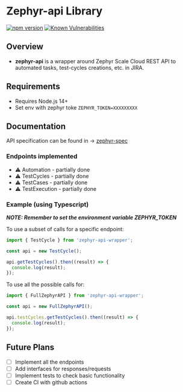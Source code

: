 # Zephyr-api Library

[![npm version](https://badge.fury.io/js/zephyr-api-wrapper.svg)](https://badge.fury.io/js/zephyr-api-wrapper)
[![Known Vulnerabilities](https://snyk.io/test/github/juangm/zephyr-api/badge.svg)](https://snyk.io/test/github/juangm/zephyr-api)

## Overview

- **zephyr-api** is a wrapper around Zephyr Scale Cloud REST API to automated tasks, test-cycles creations, etc. in JIRA.

## Requirements

- Requires Node.js 14+
- Set env with zephyr toke `ZEPHYR_TOKEN=XXXXXXXXX`

## Documentation

API specification can be found in -> [zephyr-spec](https://support.smartbear.com/zephyr-scale-cloud/api-docs/)

### Endpoints implemented

- :warning: Automation - partially done
- :warning: TestCycles - partially done
- :warning: TestCases - partially done
- :warning: TestExecution - partially done

### Example (using Typescript)

**_NOTE: Remember to set the environment variable ZEPHYR_TOKEN_**

To use a subset of calls for a specific endpoint:

```javascript
import { TestCycle } from 'zephyr-api-wrapper';

const api = new TestCycle();

api.getTestCycles().then((result) => {
  console.log(result);
});
```

To use all the possible calls for:

```javascript
import { FullZephyrAPI } from 'zephyr-api-wrapper';

const api = new FullZephyrAPI();

api.testCycles.getTestCycles().then((result) => {
  console.log(result);
});
```

## Future Plans

- [ ] Implement all the endpoints
- [ ] Add interfaces for responses/requests
- [ ] Implement tests to check basic functionality
- [ ] Create CI with github actions
